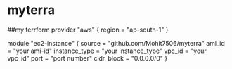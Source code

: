 # myterra
##my terrform
provider "aws" {
  region = "ap-south-1"
}

module "ec2-instance" {
  source = "github.com/Mohit7506/myterra"
  ami_id = "your ami-id"
  instance_type = "your instance_type"
  vpc_id = "your vpc_id"
  port = "port number"
  cidr_block = "0.0.0.0/0"
}
